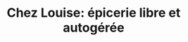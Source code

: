 ---
title: "Chez Louise: épicerie libre et autogérée"
url: /les-salles-lavauguyon/chez-louise-epicerie-libre-et-autogeree/
shop: Supermarkt
---